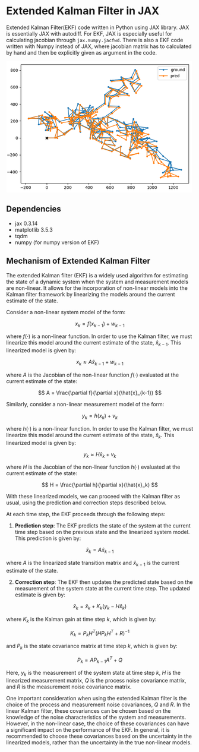 # Extended Kalman Filter in JAX
Extended Kalman Filter(EKF) code written in Python using JAX library. JAX is essentially JAX with autodiff. For EKF, JAX is especially useful for calculating jacobian through `jax.numpy.jacfwd`. There is also a EKF code written with Numpy instead of JAX, where jacobian matrix has to calculated by hand and then be explicitly given as argument in the code.

![](README_asset/track.PNG)

## Dependencies
- jax 0.3.14
- matplotlib 3.5.3
- tqdm
- numpy (for numpy version of EKF)
## Mechanism of Extended Kalman Filter
The extended Kalman filter (EKF) is a widely used algorithm for estimating the state of a dynamic system when the system and measurement models are non-linear. It allows for the incorporation of non-linear models into the Kalman filter framework by linearizing the models around the current estimate of the state.

Consider a non-linear system model of the form:

$$ x_k = f(x_{k-1}) + w_{k-1} $$

where $f(\cdot)$ is a non-linear function. In order to use the Kalman filter, we must linearize this model around the current estimate of the state, $\hat{x}_{k-1}$. This linearized model is given by:

$$ x_k \approx A\hat{x}_{k-1} + w_{k-1} $$

where $A$ is the Jacobian of the non-linear function $f(\cdot)$ evaluated at the current estimate of the state:

$$ A = \frac{\partial f}{\partial x}(\hat{x}_{k-1}) $$

Similarly, consider a non-linear measurement model of the form:

$$ y_k = h(x_k) + v_k $$

where $h(\cdot)$ is a non-linear function. In order to use the Kalman filter, we must linearize this model around the current estimate of the state, $\hat{x}_k$. This linearized model is given by:

$$ y_k \approx H\hat{x}_k + v_k $$

where $H$ is the Jacobian of the non-linear function $h(\cdot)$ evaluated at the current estimate of the state:

$$ H = \frac{\partial h}{\partial x}(\hat{x}_k) $$

With these linearized models, we can proceed with the Kalman filter as usual, using the prediction and correction steps described below.

At each time step, the EKF proceeds through the following steps:

1. **Prediction step**: The EKF predicts the state of the system at the current time step based on the previous state and the linearized system model. This prediction is given by:

$$ \hat{x}_k = A\hat{x}_{k-1} $$

where $A$ is the linearized state transition matrix and $\hat{x}_{k-1}$ is the current estimate of the state.

2. **Correction step**: The EKF then updates the predicted state based on the measurement of the system state at the current time step. The updated estimate is given by:

$$ \hat{x}_k = \hat{x}_k + K_k(y_k - H\hat{x}_k) $$

where $K_k$ is the Kalman gain at time step $k$, which is given by:

$$ K_k = P_kH^T(HP_kH^T + R)^{-1} $$

and $P_k$ is the state covariance matrix at time step $k$, which is given by:

$$ P_k = AP_{k-1}A^T + Q $$

Here, $y_k$ is the measurement of the system state at time step $k$, $H$ is the linearized measurement matrix, $Q$ is the process noise covariance matrix, and $R$ is the measurement noise covariance matrix.

One important consideration when using the extended Kalman filter is the choice of the process and measurement noise covariances, $Q$ and $R$. In the linear Kalman filter, these covariances can be chosen based on the knowledge of the noise characteristics of the system and measurements. However, in the non-linear case, the choice of these covariances can have a significant impact on the performance of the EKF. In general, it is recommended to choose these covariances based on the uncertainty in the linearized models, rather than the uncertainty in the true non-linear models.
